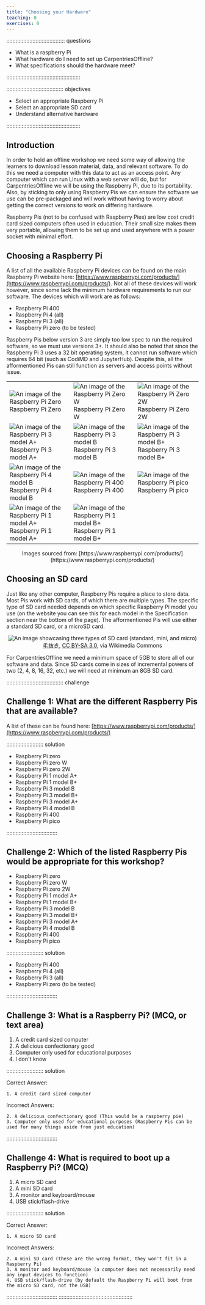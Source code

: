 ```yaml
---
title: "Choosing your Hardware"
teaching: 0
exercises: 0
---
```


:::::::::::::::::::::::::::::::::::::: questions 

- What is a raspberry Pi
- What hardware do I need to set up CarpentriesOffline?
- What specifications should the hardware meet?

::::::::::::::::::::::::::::::::::::::::::::::::

::::::::::::::::::::::::::::::::::::: objectives

- Select an appropriate Raspberry Pi
- Select an appropriate SD card
- Understand alternative hardware

::::::::::::::::::::::::::::::::::::::::::::::::

## Introduction

In order to hold an offline workshop we need some way of allowing the learners to download lesson material, data, and relevant software. To do this we need a computer with this data to act as an access point. Any computer which can run Linux with a web server will do, but for CarpentriesOffline we will be using the Raspberry Pi, due to its portability. Also, by sticking to only using Raspberry Pis we can ensure the software we use can be pre-packaged and will work without having to worry about getting the correct versions to work on differing hardware.

Raspberry Pis (not to be confused with Raspberry Pies) are low cost credit card sized computers often used in education. Their small size makes them very portable, allowing them to be set up and used anywhere with a power socket with minimal effort.

## Choosing a Raspberry Pi

A list of all the available Raspberry Pi devices can be found on the main Raspberry Pi website here: [https://www.raspberrypi.com/products/](https://www.raspberrypi.com/products/). Not all of these devices will work however, since some lack the minimum hardware requirements to run our software. The devices which will work are as follows:

- Raspberry Pi 400
- Raspberry Pi 4 (all)
- Raspberry Pi 3 (all)
- Raspberry Pi zero (to be tested)

Raspberry Pis below version 3 are simply too low spec to run the required software, so we must use versions 3+. It should also be noted that since the Raspberry Pi 3 uses a 32 bit operating system, it cannot run software which requires 64 bit (such as CodiMD and JupyterHub). Despite this, all the afformentioned Pis can still function as servers and access points without issue.

<table class="table">
 <tbody>
  <tr>
   <td>
    <img src='RaspberryPiZero.png' alt='An image of the Raspberry Pi Zero'>
    Raspberry Pi Zero
   </td>
   <td>
    <img src='RaspberryPiZeroW.png' alt='An image of the Raspberry Pi Zero W'>
    Raspberry Pi Zero W
   </td>
   <td>
    <img src='RaspberryPiZero2W.png' alt='An image of the Raspberry Pi Zero 2W'>
    Raspberry Pi Zero 2W
   </td>
  </tr>
  <tr>
   <td>
    <img src='RaspberryPi3ModelAp.png' alt='An image of the Raspberry Pi 3 model A+'>
    Raspberry Pi 3 model A+
   </td>
   <td>
    <img src='RaspberryPi3ModelB.png' alt='An image of the Raspberry Pi 3 model B'>
    Raspberry Pi 3 model B
   </td>
   <td>
    <img src='RaspberryPi3ModelBp.png' alt='An image of the Raspberry Pi 3 model B+'>
    Raspberry Pi 3 model B+
   </td>
  </tr>
  <tr>
   <td>
    <img src='RaspberryPi4ModelB.png' alt='An image of the Raspberry Pi 4 model B'>
    Raspberry Pi 4 model B
   </td>
   <td>
    <img src='RaspberryPi400.png' alt='An image of the Raspberry Pi 400'>
    Raspberry Pi 400
   </td>
   <td>
    <img src='RaspberryPiPico.png' alt='An image of the Raspberry Pi pico'>
    Raspberry Pi pico
   </td>
  </tr>
  <tr>
   <td>
    <img src='RaspberryPi1ModelAp.png' alt='An image of the Raspberry Pi 1 model A+'>
    Raspberry Pi 1 model A+
   </td>
   <td>
    <img src='RaspberryPi1ModelBp.png' alt='An image of the Raspberry Pi 1 model B+'>
    Raspberry Pi 1 model B+
   </td>
   <td>
   </td>
  </tr>
 </tbody>
</table>

<p align="center">Images sourced from: [https://www.raspberrypi.com/products/](https://www.raspberrypi.com/products/)</p>

## Choosing an SD card

Just like any other computer, Raspberry Pis require a place to store data. Most Pis work with SD cards, of which there are multiple types. The specific type of SD card needed depends on which specific Raspberry Pi model you use (on the website you can see this for each model in the Specification section near the bottom of the page). The afformentioned Pis will use either a standard SD card, or a microSD card.

<p align="center">
 <img src="SDCards.png" alt="An image showcasing three types of SD card (standard, mini, and micro)"><br>
 <a href="https://commons.wikimedia.org/wiki/File:Sdcard.svg">毛抜き</a>, <a href="https://creativecommons.org/licenses/by-sa/3.0">CC BY-SA 3.0</a>, via Wikimedia Commons
</p>

For CarpentriesOffline we need a minimum space of 5GB to store all of our software and data. Since SD cards come in sizes of incremental powers of two (2, 4, 8, 16, 32, etc.) we will need at minimum an 8GB SD card.

::::::::::::::::::::::::::::::::::::: challenge 

## Challenge 1: What are the different Raspberry Pis that are available?

A list of these can be found here: [https://www.raspberrypi.com/products/](https://www.raspberrypi.com/products/)

:::::::::::::::::::::::: solution 

- Raspberry Pi zero
- Raspberry Pi zero W
- Raspberry Pi zero 2W
- Raspberry Pi 1 model A+
- Raspberry Pi 1 model B+
- Raspberry Pi 3 model B
- Raspberry Pi 3 model B+
- Raspberry Pi 3 model A+
- Raspberry Pi 4 model B
- Raspberry Pi 400
- Raspberry Pi pico

:::::::::::::::::::::::::::::::::


## Challenge 2: Which of the listed Raspberry Pis would be appropriate for this workshop?

- Raspberry Pi zero
- Raspberry Pi zero W
- Raspberry Pi zero 2W
- Raspberry Pi 1 model A+
- Raspberry Pi 1 model B+
- Raspberry Pi 3 model B
- Raspberry Pi 3 model B+
- Raspberry Pi 3 model A+
- Raspberry Pi 4 model B
- Raspberry Pi 400
- Raspberry Pi pico

:::::::::::::::::::::::: solution 

- Raspberry Pi 400
- Raspberry Pi 4 (all)
- Raspberry Pi 3 (all)
- Raspberry Pi zero (to be tested)

:::::::::::::::::::::::::::::::::


## Challenge 3: What is a Raspberry Pi? (MCQ, or text area)

1. A credit card sized computer
2. A delicious confectionary good
3. Computer only used for educational purposes
4. I don't know

:::::::::::::::::::::::: solution 

Correct Answer:
```
1. A credit card sized computer
```
Incorrect Answers:
```
2. A delicious confectionary good (This would be a raspberry pie)
3. Computer only used for educational purposes (Raspberry Pis can be used for many things aside from just education)
```
:::::::::::::::::::::::::::::::::


## Challenge 4: What is required to boot up a Raspberry Pi? (MCQ)

1. A micro SD card
2. A mini SD card
3. A monitor and keyboard/mouse
4. USB stick/flash-drive

:::::::::::::::::::::::: solution 

Correct Answer:
```
1. A micro SD card
```
Incorrect Answers:
```
2. A mini SD card (these are the wrong format, they won't fit in a Raspberry Pi)
3. A monitor and keyboard/mouse (a computer does not necessarily need any input devices to function)
4. USB stick/flash-drive (by default the Raspberry Pi will boot from the micro SD card, not the USB)
```
:::::::::::::::::::::::::::::::::
::::::::::::::::::::::::::::::::::::::::::::::::
